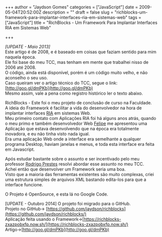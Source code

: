+++
author = "Jaydson Gomes"
categories = ["JavaScript"]
date = 2009-05-04T20:52:00Z
description = ""
draft = false
slug = "richblocks-um-framework-para-implantar-interfaces-ria-em-sistemas-web"
tags = ["JavaScript"]
title = "RichBlocks - Um Framework Para Implantar Interfaces RIA em Sistemas Web"

+++


_[UPDATE - Maio 2013]_  
Este artigo é de 2008, e é baseado em coisas que faziam sentido para mim naquela época.  
Ele foi base do meu TCC, mas tenham em mente que trabalhei nisso de 2006 até 2008.  
O código, ainda está disponível, porém é um código muito velho, e não aconselho o seu uso.  
Caso queiram ver o artigo técnico do TCC, segue o link:  
[http://goo.gl/dmPKb](http://goo.gl/dmPKb)  
Mesmo assim, vale a pena como registro histórico ler o texto abaixo.   

RichBlocks - Este foi o meu projeto de conclusão de curso na Faculdade.  
A ideia do Framework é facilitar a vida do desenvolvedor na hora de implantar interfaces [RIA](http://jaydson.blogspot.com/2008/11/ria-aplicaes-ricas-para-internet.html) em sistemas Web.  
Meu primeiro contato com Aplicações RIA foi há alguns anos atrás, quando o meu primo e também desenvolvedor Web [Felipe](http://felipenmoura.org) me apresentou uma Aplicação que estava desenvolvendo que na época era totalmente inovadora, e eu não tinha visto nada igual.  
Era uma aplicação Web onde a interface era semelhante a qualquer programa Desktop, haviam janelas e menus, e toda esta interface era feita em Javascript.  

Após estudar bastante sobre o assunto e ser incentivado pelo meu professor [Rodrigo Prestes](http://prestesmachado.com.br/blog/) resolvi abordar esse assunto no meu TCC.  
Achei então que desenvolver um Framework seria uma boa.  
Visto que a maioria das ferramentas existentes são muito complexas, criei uma estrutura simples de arquivos XML bastando edita-los para que a interface funcione.  	

O Projeto é OpenSource, e esta lá no Google Code.  

[UPDATE - Outubro 2014]
O projeto foi migrado para o GitHub.    
Projeto no GitHub-> [https://github.com/jaydson/richblocks](https://github.com/jaydson/richblocks/)  
Aplicação feita usando o Framework->[https://richblocks-zxazpobxfp.now.sh/](https://richblocks-zxazpobxfp.now.sh/)  
Artigo->[http://goo.gl/dmPKb](http://goo.gl/dmPKb)